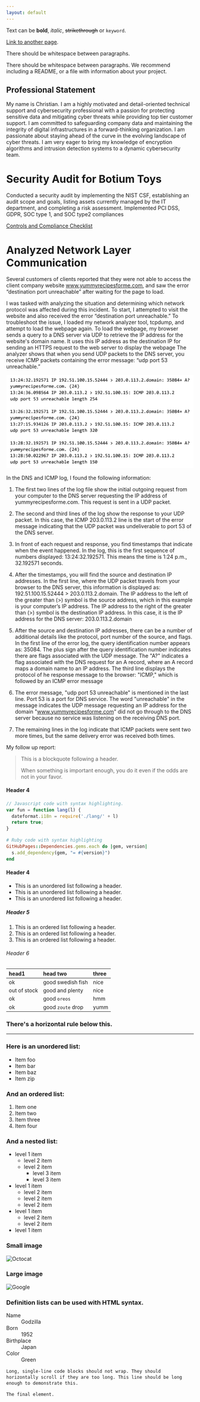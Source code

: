 ```yaml
---
layout: default
---
```


Text can be **bold**, _italic_, ~~strikethrough~~ or `keyword`.

[Link to another page](./another-page.html).

There should be whitespace between paragraphs.

There should be whitespace between paragraphs. We recommend including a README, or a file with information about your project.

## Professional Statement

My name is Christian. I am a highly motivated and detail-oriented technical support and cybersecurity professional with a passion for protecting sensitive data and mitigating cyber threats while providing top tier customer support. I am committed to safeguarding company data and maintaining the integrity of digital infrastructures in a forward-thinking organization. I am passionate about staying ahead of the curve in the evolving landscape of cyber threats. I am very eager to bring my knowledge of encryption algorithms and intrusion detection systems to a dynamic cybersecurity team.


# Security Audit for Botium Toys

Conducted a security audit by implementing the NIST CSF, establishing an audit scope and goals, listing assets currently managed by the IT department, and completing a risk assessment. Implemented PCI DSS, GDPR, SOC type 1, and SOC type2 compliances

[Controls and Compliance Checklist](https://github.com/xtiannd/xtiannd.github.io/blob/main/Controls%20and%20compliance%20checklist.pdf)

# Analyzed Network Layer Communication

Several customers of clients reported that they were not able to access the client company website www.yummyrecipesforme.com, and saw the error “destination port unreachable” after waiting for the page to load. 

I was tasked with analyzing the situation and determining which network protocol was affected during this incident. To start, I attempted to visit the website and also received the error “destination port unreachable.” To troubleshoot the issue, I loaded my network analyzer tool, tcpdump, and attempt to load the webpage again. To load the webpage, my browser sends a query to a DNS server via UDP to retrieve the IP address for the website's domain name. It uses this IP address as the destination IP for sending an HTTPS request to the web server to display the webpage  The analyzer shows that when you send UDP packets to the DNS server, you receive ICMP packets containing the error message: “udp port 53 unreachable.” 

![image](LKXsnNIhT0e1mAz5AEvxog_d363c94e0a4f4a8b90b0be403f6ee1f1_mMBaLWLyXG2omYBcSdjuR8y5_S59zow1ZEPYdjNyJzA1B0r55nI9KmDosI8QHXcEwE51NxM3N5gNtMgSOyVDHyJVLZvZA7_jJtkzUKfxuqFUJPHs57vVVES-LbG5teR8eir4idaqsxFaYJhhVJZn-a_S-txb7zQNIZq07XESgSkqDHuzfvALfYk3.png)

In the DNS and ICMP log, I found the following information: 

1. The first two lines of the log file show the initial outgoing request from your computer to the DNS server requesting the IP address of yummyrecipesforme.com. This request is sent in a UDP packet.

1. The second and third lines of the log show the response to your UDP packet. In this case, the ICMP 203.0.113.2 line is the start of the error message indicating that the UDP packet was undeliverable to port 53 of the DNS server.

1. In front of each request and response, you find timestamps that indicate when the event happened. In the log, this is the first sequence of numbers displayed: 13:24:32.192571. This means the time is 1:24 p.m., 32.192571 seconds.

1. After the timestamps, you will find the source and destination IP addresses. In the first line, where the UDP packet travels from your browser to the DNS server, this information is displayed as: 192.51.100.15.52444 > 203.0.113.2.domain. The IP address to the left of the greater than (>) symbol is the source address, which in this example is your computer’s IP address. The IP address to the right of the greater than (>) symbol is the destination IP address. In this case, it is the IP address for the DNS server: 203.0.113.2.domain

1. After the source and destination IP addresses, there can be a number of additional details like the protocol, port number of the source, and flags. In the first line of the error log, the query identification number appears as: 35084. The plus sign after the query identification number indicates there are flags associated with the UDP message. The "A?" indicates a flag associated with the DNS request for an A record, where an A record maps a domain name to an IP address. The third line displays the protocol of he response message to the browser: "ICMP," which is followed by an ICMP error message

1. The error message, "udp port 53 unreachable" is mentioned in the last line. Port 53 is a port for DNS service. The word "unreachable" in the message indicates the UDP message requesting an IP address for the domain "www.yummyrecipesforme.com" did not go through to the DNS server because no service was listening on the receiving DNS port.

1. The remaining lines in the log indicate that ICMP packets were sent two more times, but the same delivery error was received both times.

My follow up report: 




> This is a blockquote following a header.
>
> When something is important enough, you do it even if the odds are not in your favor.

#### Header 4

```js
// Javascript code with syntax highlighting.
var fun = function lang(l) {
  dateformat.i18n = require('./lang/' + l)
  return true;
}
```

```ruby
# Ruby code with syntax highlighting
GitHubPages::Dependencies.gems.each do |gem, version|
  s.add_dependency(gem, "= #{version}")
end
```

#### Header 4

*   This is an unordered list following a header.
*   This is an unordered list following a header.
*   This is an unordered list following a header.

##### Header 5

1.  This is an ordered list following a header.
2.  This is an ordered list following a header.
3.  This is an ordered list following a header.

###### Header 6

| head1        | head two          | three |
|:-------------|:------------------|:------|
| ok           | good swedish fish | nice  |
| out of stock | good and plenty   | nice  |
| ok           | good `oreos`      | hmm   |
| ok           | good `zoute` drop | yumm  |

### There's a horizontal rule below this.

* * *

### Here is an unordered list:

*   Item foo
*   Item bar
*   Item baz
*   Item zip

### And an ordered list:

1.  Item one
1.  Item two
1.  Item three
1.  Item four

### And a nested list:

- level 1 item
  - level 2 item
  - level 2 item
    - level 3 item
    - level 3 item
- level 1 item
  - level 2 item
  - level 2 item
  - level 2 item
- level 1 item
  - level 2 item
  - level 2 item
- level 1 item

### Small image

![Octocat](https://github.githubassets.com/images/icons/emoji/octocat.png)

### Large image

![Google](https://github.com/xtiannd/xtiannd.github.io/blob/main/Google%20Cybersecurity%20Certificate%20.jpg)


### Definition lists can be used with HTML syntax.

<dl>
<dt>Name</dt>
<dd>Godzilla</dd>
<dt>Born</dt>
<dd>1952</dd>
<dt>Birthplace</dt>
<dd>Japan</dd>
<dt>Color</dt>
<dd>Green</dd>
</dl>

```
Long, single-line code blocks should not wrap. They should horizontally scroll if they are too long. This line should be long enough to demonstrate this.
```

```
The final element.
```
